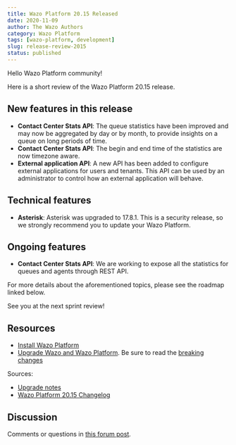 ```yaml
---
title: Wazo Platform 20.15 Released
date: 2020-11-09
author: The Wazo Authors
category: Wazo Platform
tags: [wazo-platform, development]
slug: release-review-2015
status: published
---
```


Hello Wazo Platform community!

Here is a short review of the Wazo Platform 20.15 release.

## New features in this release

- **Contact Center Stats API**: The queue statistics have been improved and may now be aggregated by day or by month, to provide insights on a queue on long periods of time.
- **Contact Center Stats API**: The begin and end time of the statistics are now timezone aware.
- **External application API**: A new API has been added to configure external applications for users and tenants. This API can be used by an administrator to control how an external application will behave.

## Technical features

- **Asterisk**: Asterisk was upgraded to 17.8.1. This is a security release, so we strongly recommend you to update your Wazo Platform.

## Ongoing features

- **Contact Center Stats API**: We are working to expose all the statistics for queues and agents through REST API.

For more details about the aforementioned topics, please see the roadmap linked below.

See you at the next sprint review!

## Resources

- [Install Wazo Platform](/use-cases)
- [Upgrade Wazo and Wazo Platform](/uc-doc/upgrade/). Be sure to read the [breaking changes](/uc-doc/upgrade/upgrade_notes#20-15)

Sources:

- [Upgrade notes](/uc-doc/upgrade/upgrade_notes#20-15)
- [Wazo Platform 20.15 Changelog](https://wazo-dev.atlassian.net/issues/?jql=project%3DWAZO%20AND%20fixVersion%3D20.15)

## Discussion

Comments or questions in [this forum post](https://wazo-platform.discourse.group/t/blog-wazo-platform-20-15-released).

